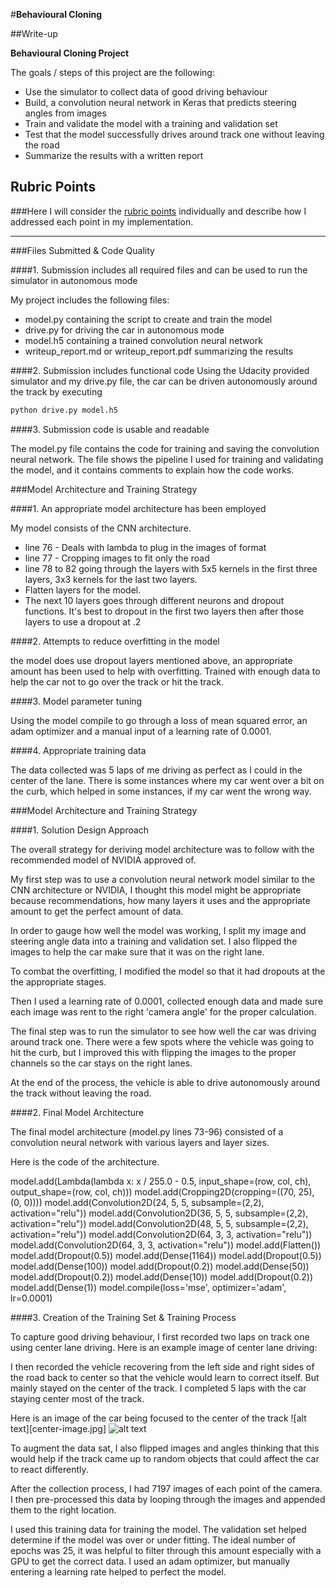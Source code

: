 #**Behavioural Cloning** 

##Write-up

**Behavioural Cloning Project**

The goals / steps of this project are the following:
* Use the simulator to collect data of good driving behaviour
* Build, a convolution neural network in Keras that predicts steering angles from images
* Train and validate the model with a training and validation set
* Test that the model successfully drives around track one without leaving the road
* Summarize the results with a written report

## Rubric Points

###Here I will consider the [rubric points](https://review.udacity.com/#!/rubrics/432/view) individually and describe how I addressed each point in my implementation.  

---

###Files Submitted & Code Quality

####1. Submission includes all required files and can be used to run the simulator in autonomous mode

My project includes the following files:
* model.py containing the script to create and train the model
* drive.py for driving the car in autonomous mode
* model.h5 containing a trained convolution neural network 
* writeup_report.md or writeup_report.pdf summarizing the results

####2. Submission includes functional code
Using the Udacity provided simulator and my drive.py file, the car can be driven autonomously around the track by executing 
```sh
python drive.py model.h5
```

####3. Submission code is usable and readable

The model.py file contains the code for training and saving the convolution neural network. The file shows the pipeline I used for training and validating the model, and it contains comments to explain how the code works.

###Model Architecture and Training Strategy

####1. An appropriate model architecture has been employed

My model consists of the CNN architecture. 

- line 76 - Deals with lambda to plug in the images of format
- line 77 - Cropping images to fit only the road
- line 78 to 82 going through the layers with 5x5 kernels in the first three layers, 3x3 kernels for the last two layers.
- Flatten layers for the model.
- The next 10 layers goes through different neurons and dropout functions. It's best to dropout in the first two layers then after those layers to use a dropout at .2

####2. Attempts to reduce overfitting in the model

the model does use dropout layers mentioned above, an appropriate amount has been used to help with overfitting. Trained with enough data to help the car not to go over the track or hit the track.

####3. Model parameter tuning

Using the model compile to go through a loss of mean squared error, an adam optimizer and a manual input of a learning rate of 0.0001.

####4. Appropriate training data

The data collected was 5 laps of me driving as perfect as I could in the center of the lane. There is some instances where my car went over a bit on the curb, which helped in some instances, if my car went the wrong way.

###Model Architecture and Training Strategy

####1. Solution Design Approach

The overall strategy for deriving model architecture was to follow with the recommended model of NVIDIA approved of.

My first step was to use a convolution neural network model similar to the CNN architecture or NVIDIA, I thought this model might be appropriate because recommendations, how many layers it uses and the appropriate amount to get the perfect amount of data.

In order to gauge how well the model was working, I split my image and steering angle data into a training and validation set. I also flipped the images to help the car make sure that it was on the right lane.

To combat the overfitting, I modified the model so that it had dropouts at the the appropriate stages.

Then I used a learning rate of 0.0001, collected enough data and made sure each image was rent to the right 'camera angle' for the proper calculation.

The final step was to run the simulator to see how well the car was driving around track one. There were a few spots where the vehicle was going to hit the curb, but I improved this with flipping the images to the proper channels so the car stays on the right lanes.

At the end of the process, the vehicle is able to drive autonomously around the track without leaving the road.

####2. Final Model Architecture

The final model architecture (model.py lines 73-96) consisted of a convolution neural network with various  layers and layer sizes.

Here is the code of the architecture.

model.add(Lambda(lambda x: x / 255.0 - 0.5, input_shape=(row, col, ch), output_shape=(row, col, ch)))
model.add(Cropping2D(cropping=((70, 25), (0, 0))))
model.add(Convolution2D(24, 5, 5, subsample=(2,2), activation="relu"))
model.add(Convolution2D(36, 5, 5, subsample=(2,2), activation="relu"))
model.add(Convolution2D(48, 5, 5, subsample=(2,2), activation="relu"))
model.add(Convolution2D(64, 3, 3, activation="relu"))
model.add(Convolution2D(64, 3, 3, activation="relu"))
model.add(Flatten())
model.add(Dropout(0.5))
model.add(Dense(1164))
model.add(Dropout(0.5))
model.add(Dense(100))
model.add(Dropout(0.2))
model.add(Dense(50))
model.add(Dropout(0.2))
model.add(Dense(10))
model.add(Dropout(0.2))
model.add(Dense(1))
model.compile(loss='mse', optimizer='adam', lr=0.0001)

####3. Creation of the Training Set & Training Process

To capture good driving behaviour, I first recorded two laps on track one using center lane driving. Here is an example image of center lane driving:

I then recorded the vehicle recovering from the left side and right sides of the road back to center so that the vehicle would learn to correct itself. But mainly stayed on the center of the track. I completed 5 laps with the car staying center most of the track.

Here is an image of the car being focused to the center of the track
![alt text][center-image.jpg]
![alt text](https://github.com/TheAisBack/CarND-Behavioral-Cloning-P3/center-image.jpg "Center Image")


To augment the data sat, I also flipped images and angles thinking that this would help if the track came up to random objects that could affect the car to react differently.

After the collection process, I had 7197 images of each point of the camera. I then pre-processed this data by looping through the images and appended them to the right location.

I used this training data for training the model. The validation set helped determine if the model was over or under fitting. The ideal number of epochs was 25, it was helpful to filter through this amount especially with a GPU to get the correct data. I used an adam optimizer, but manually entering a learning rate helped to perfect the model.
